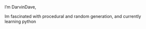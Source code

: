I’m DarvinDave,

Im fascinated with procedural and random generation, and currently learning python 

